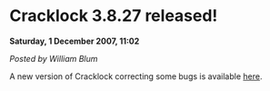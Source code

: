 <script type="text/javascript">
var metadata = { 
    blogVersion : 1,
    entryId : 'entry071201-200254',
    postDate : '2007-12-01T19:02:54Z',
    legacyViews : 6711 // as of Oct 30th 2015
};
</script>

# Cracklock 3.8.27 released! 

**Saturday, 1 December 2007, 11:02**

_Posted by William Blum_

A new version of Cracklock correcting some bugs is available [here](../software/cracklock/index.html).
